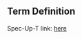 ## Term Definition

Spec-Up-T link: <a href='https://weboftrust.github.io/WOT-terms/docs/glossary/disclosee'>here</a>
